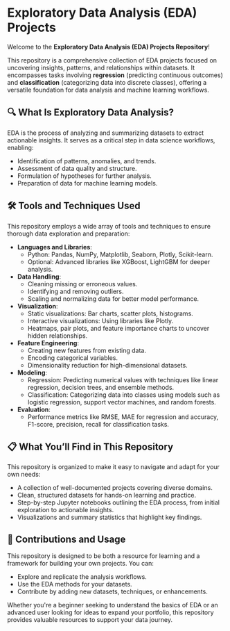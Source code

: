 # Exploratory Data Analysis (EDA) Projects  

Welcome to the **Exploratory Data Analysis (EDA) Projects Repository**!  

This repository is a comprehensive collection of EDA projects focused on uncovering insights, patterns, and relationships within datasets. It encompasses tasks involving **regression** (predicting continuous outcomes) and **classification** (categorizing data into discrete classes), offering a versatile foundation for data analysis and machine learning workflows.  

## 🔍 What Is Exploratory Data Analysis?  
EDA is the process of analyzing and summarizing datasets to extract actionable insights. It serves as a critical step in data science workflows, enabling:  
- Identification of patterns, anomalies, and trends.  
- Assessment of data quality and structure.  
- Formulation of hypotheses for further analysis.  
- Preparation of data for machine learning models.  

## 🛠 Tools and Techniques Used  
This repository employs a wide array of tools and techniques to ensure thorough data exploration and preparation:  
- **Languages and Libraries**:  
  - Python: Pandas, NumPy, Matplotlib, Seaborn, Plotly, Scikit-learn.  
  - Optional: Advanced libraries like XGBoost, LightGBM for deeper analysis.  
- **Data Handling**:  
  - Cleaning missing or erroneous values.  
  - Identifying and removing outliers.  
  - Scaling and normalizing data for better model performance.  
- **Visualization**:  
  - Static visualizations: Bar charts, scatter plots, histograms.  
  - Interactive visualizations: Using libraries like Plotly.  
  - Heatmaps, pair plots, and feature importance charts to uncover hidden relationships.  
- **Feature Engineering**:  
  - Creating new features from existing data.  
  - Encoding categorical variables.  
  - Dimensionality reduction for high-dimensional datasets.  
- **Modeling**:  
  - Regression: Predicting numerical values with techniques like linear regression, decision trees, and ensemble methods.  
  - Classification: Categorizing data into classes using models such as logistic regression, support vector machines, and random forests.  
- **Evaluation**:  
  - Performance metrics like RMSE, MAE for regression and accuracy, F1-score, precision, recall for classification tasks.  

## 📋 What You’ll Find in This Repository  
This repository is organized to make it easy to navigate and adapt for your own needs:  
- A collection of well-documented projects covering diverse domains.  
- Clean, structured datasets for hands-on learning and practice.  
- Step-by-step Jupyter notebooks outlining the EDA process, from initial exploration to actionable insights.  
- Visualizations and summary statistics that highlight key findings.  

## 🤝 Contributions and Usage  
This repository is designed to be both a resource for learning and a framework for building your own projects. You can:  
- Explore and replicate the analysis workflows.  
- Use the EDA methods for your datasets.  
- Contribute by adding new datasets, techniques, or enhancements.  

Whether you're a beginner seeking to understand the basics of EDA or an advanced user looking for ideas to expand your portfolio, this repository provides valuable resources to support your data journey.  
